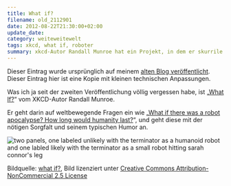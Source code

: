 ```yaml
---
title: What if?
filename: old_2112901
date: 2012-08-22T21:30:00+02:00
update_date:
category: weiteweitewelt
tags: xkcd, what if, roboter
summary: xkcd-Autor Randall Munroe hat ein Projekt, in dem er skurrile Fragen („Was wäre wenn […]?“) sorgfältig aber mit Humor beantwortet.
---
```

Dieser Eintrag wurde ursprünglich auf meinem [alten Blog veröffentlicht](https://stu.blogger.de/stories/2112901/). Dieser Eintrag hier ist eine Kopie mit kleinen technischen Anpassungen.

Was ich ja seit der zweiten Veröffentlichung völlig vergessen habe, ist „[What If?](https://what-if.xkcd.com/)“ vom XKCD-Autor Randall Munroe.

Er geht darin auf weltbewegende Fragen ein wie „[What if there was a robot apocalypse? How long would humanity last?](https://what-if.xkcd.com/5/)“, und geht diese mit der nötigen Sorgfalt und seinem typischen Humor an.

![two panels, one labeled unlikely with the terminator as a humanoid robot and one labled likely with the terminator as a small robot hitting sarah connor's leg](/file/xkcd_what_if_robot_apocalypse_comparison.png)

Bildquelle: [what if?](https://what-if.xkcd.com/5/), Bild lizenziert unter [Creative Commons Attribution-NonCommercial 2.5 License](http://creativecommons.org/licenses/by-nc/2.5/)
